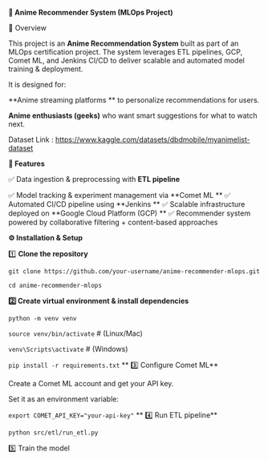 ****🎥 Anime Recommender System (MLOps Project)****

📌 Overview

This project is an **Anime Recommendation System** built as part of an MLOps certification project.
The system leverages ETL pipelines, GCP, Comet ML, and Jenkins CI/CD to deliver scalable and automated model training & deployment.

It is designed for:

**Anime streaming platforms ** to personalize recommendations for users.

**Anime enthusiasts (geeks)** who want smart suggestions for what to watch next.

Dataset Link : https://www.kaggle.com/datasets/dbdmobile/myanimelist-dataset

****🚀 Features****

✅ Data ingestion & preprocessing with **ETL pipeline**

✅ Model tracking & experiment management via **Comet ML
**
✅ Automated CI/CD pipeline using **Jenkins
**
✅ Scalable infrastructure deployed on **Google Cloud Platform (GCP)
**
✅ Recommender system powered by collaborative filtering + content-based approaches


****⚙️ Installation & Setup****

1️⃣ **Clone the repository**

```git clone https://github.com/your-username/anime-recommender-mlops.git```

```cd anime-recommender-mlops```

**2️⃣ Create virtual environment & install dependencies**

```python -m venv venv```

```source venv/bin/activate```   # (Linux/Mac)

```venv\Scripts\activate```      # (Windows)

```pip install -r requirements.txt```
**
3️⃣ Configure Comet ML**

Create a Comet ML account and get your API key.

Set it as an environment variable:

```export COMET_API_KEY="your-api-key"```
**
4️⃣ Run ETL pipeline**

```python src/etl/run_etl.py```

5️⃣ Train the model

```python src/models/train.py


